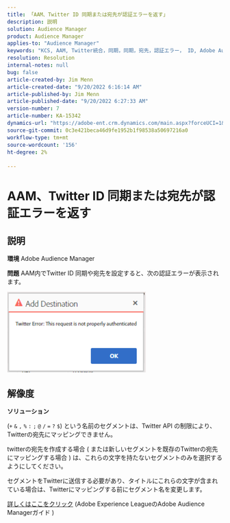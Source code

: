```yaml
---
title: 「AAM、Twitter ID 同期または宛先が認証エラーを返す」
description: 説明
solution: Audience Manager
product: Audience Manager
applies-to: "Audience Manager"
keywords: "KCS, AAM, Twitter統合，同期，同期，宛先，認証エラー， ID, Adobe Audience Manager"
resolution: Resolution
internal-notes: null
bug: false
article-created-by: Jim Menn
article-created-date: "9/20/2022 6:16:14 AM"
article-published-by: Jim Menn
article-published-date: "9/20/2022 6:27:33 AM"
version-number: 7
article-number: KA-15342
dynamics-url: "https://adobe-ent.crm.dynamics.com/main.aspx?forceUCI=1&pagetype=entityrecord&etn=knowledgearticle&id=dddc48b9-ab38-ed11-9db1-0022480866ad"
source-git-commit: 0c3e421beca46d9fe1952b1f98538a50697216a0
workflow-type: tm+mt
source-wordcount: '156'
ht-degree: 2%

---
```


# AAM、Twitter ID 同期または宛先が認証エラーを返す

## 説明


<b>環境</b>
Adobe Audience Manager

<b>問題</b>
AAM内でTwitter ID 同期や宛先を設定すると、次の認証エラーが表示されます。

![](assets/___dedc48b9-ab38-ed11-9db1-0022480866ad___.png)


## 解像度


<b>ソリューション</b>

(`+` `&` `,` `%` `:` `;` `@` `/` `=` `?` `$`) という名前のセグメントは、Twitter API の制限により、Twitterの宛先にマッピングできません。

twitterの宛先を作成する場合 ( または新しいセグメントを既存のTwitterの宛先にマッピングする場合 ) は、これらの文字を持たないセグメントのみを選択するようにしてください。

セグメントをTwitterに送信する必要があり、タイトルにこれらの文字が含まれている場合は、Twitterにマッピングする前にセグメント名を変更します。

[詳しくはここをクリック](https://experienceleague.adobe.com/docs/audience-manager/user-guide/features/destinations/device-based/twitter-tailored-audiences.html?lang=en#segment-mapping-considerations) (Adobe Experience LeagueのAdobe Audience Managerガイド )

